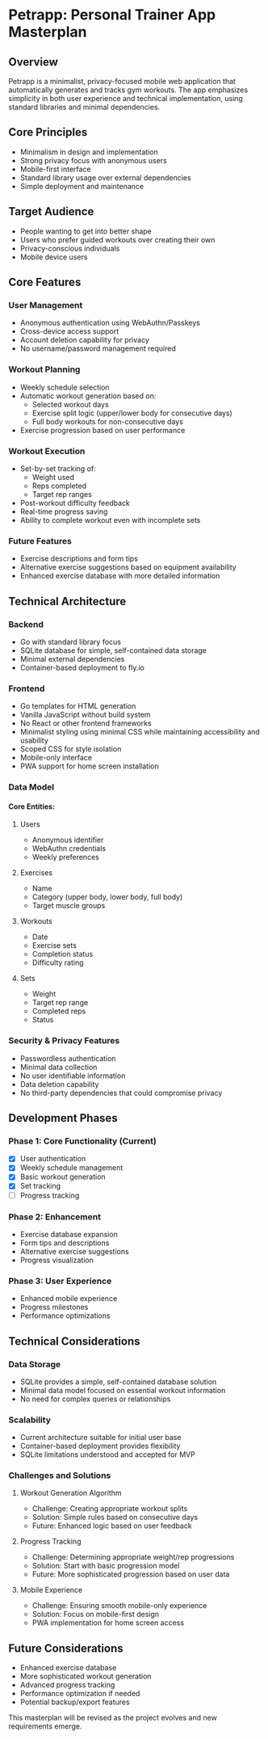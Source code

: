 # Petrapp: Personal Trainer App Masterplan

## Overview
Petrapp is a minimalist, privacy-focused mobile web application that automatically generates and tracks gym workouts. The app emphasizes simplicity in both user experience and technical implementation, using standard libraries and minimal dependencies.

## Core Principles
- Minimalism in design and implementation
- Strong privacy focus with anonymous users
- Mobile-first interface
- Standard library usage over external dependencies
- Simple deployment and maintenance

## Target Audience
- People wanting to get into better shape
- Users who prefer guided workouts over creating their own
- Privacy-conscious individuals
- Mobile device users

## Core Features

### User Management
- Anonymous authentication using WebAuthn/Passkeys
- Cross-device access support
- Account deletion capability for privacy
- No username/password management required

### Workout Planning
- Weekly schedule selection
- Automatic workout generation based on:
    - Selected workout days
    - Exercise split logic (upper/lower body for consecutive days)
    - Full body workouts for non-consecutive days
- Exercise progression based on user performance

### Workout Execution
- Set-by-set tracking of:
    - Weight used
    - Reps completed
    - Target rep ranges
- Post-workout difficulty feedback
- Real-time progress saving
- Ability to complete workout even with incomplete sets

### Future Features
- Exercise descriptions and form tips
- Alternative exercise suggestions based on equipment availability
- Enhanced exercise database with more detailed information

## Technical Architecture

### Backend
- Go with standard library focus
- SQLite database for simple, self-contained data storage
- Minimal external dependencies
- Container-based deployment to fly.io

### Frontend
- Go templates for HTML generation
- Vanilla JavaScript without build system
- No React or other frontend frameworks
- Minimalist styling using minimal CSS while maintaining accessibility and usability
- Scoped CSS for style isolation
- Mobile-only interface
- PWA support for home screen installation

### Data Model

#### Core Entities:
1. Users
    - Anonymous identifier
    - WebAuthn credentials
    - Weekly preferences

2. Exercises
    - Name
    - Category (upper body, lower body, full body)
    - Target muscle groups

3. Workouts
    - Date
    - Exercise sets
    - Completion status
    - Difficulty rating

4. Sets
    - Weight
    - Target rep range
    - Completed reps
    - Status

### Security & Privacy Features
- Passwordless authentication
- Minimal data collection
- No user identifiable information
- Data deletion capability
- No third-party dependencies that could compromise privacy

## Development Phases

### Phase 1: Core Functionality (Current)
- [x] User authentication
- [X] Weekly schedule management
- [X] Basic workout generation
- [X] Set tracking
- [ ] Progress tracking

### Phase 2: Enhancement
- Exercise database expansion
- Form tips and descriptions
- Alternative exercise suggestions
- Progress visualization

### Phase 3: User Experience
- Enhanced mobile experience
- Progress milestones
- Performance optimizations

## Technical Considerations

### Data Storage
- SQLite provides a simple, self-contained database solution
- Minimal data model focused on essential workout information
- No need for complex queries or relationships

### Scalability
- Current architecture suitable for initial user base
- Container-based deployment provides flexibility
- SQLite limitations understood and accepted for MVP

### Challenges and Solutions

1. Workout Generation Algorithm
    - Challenge: Creating appropriate workout splits
    - Solution: Simple rules based on consecutive days
    - Future: Enhanced logic based on user feedback

2. Progress Tracking
    - Challenge: Determining appropriate weight/rep progressions
    - Solution: Start with basic progression model
    - Future: More sophisticated progression based on user data

3. Mobile Experience
    - Challenge: Ensuring smooth mobile-only experience
    - Solution: Focus on mobile-first design
    - PWA implementation for home screen access

## Future Considerations
- Enhanced exercise database
- More sophisticated workout generation
- Advanced progress tracking
- Performance optimization if needed
- Potential backup/export features

This masterplan will be revised as the project evolves and new requirements emerge.
